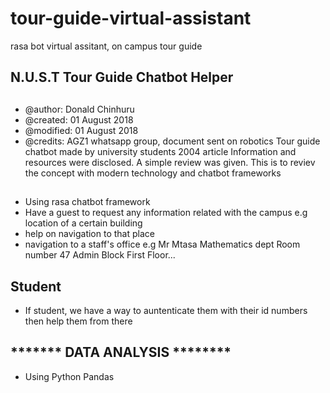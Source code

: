# tour-guide-virtual-assistant
rasa bot virtual assitant, on campus tour guide

## N.U.S.T Tour Guide Chatbot Helper
##
- @author:    Donald Chinhuru
- @created:   01 August 2018
- @modified:  01 August 2018
- @credits:   AGZ1 whatsapp group, document sent on robotics
              Tour guide chatbot made by university students 2004 article
              Information and resources were disclosed. A simple review was given.
              This is to reviev the concept with modern technology and chatbot frameworks
##

- Using rasa chatbot framework
- Have a guest to request any information related with the campus e.g location of a certain building
- help on navigation to that place
- navigation to a staff's office e.g Mr Mtasa Mathematics dept Room number 47 Admin Block First Floor...

## Student
- If student, we have a way to auntenticate them with their id numbers then help them from there

## ******* DATA ANALYSIS ********
- Using Python Pandas
